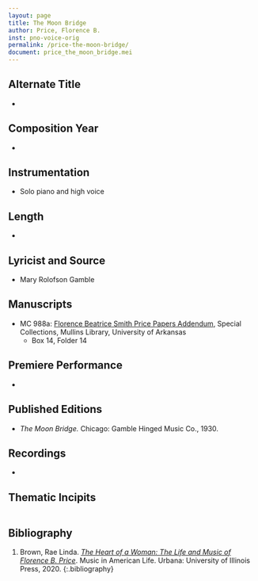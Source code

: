 ```yaml
---
layout: page
title: The Moon Bridge
author: Price, Florence B.
inst: pno-voice-orig
permalink: /price-the-moon-bridge/
document: price_the_moon_bridge.mei
---
```


## Alternate Title
- 

## Composition Year
- 

## Instrumentation
- Solo piano and high voice

## Length
- 

## Lyricist and Source
- Mary Rolofson Gamble

## Manuscripts
- MC 988a: <a href="https://uark.as.atlas-sys.com/repositories/2/resources/1522" target="_blank">Florence Beatrice Smith Price Papers Addendum</a>, Special Collections, Mullins Library, University of Arkansas
    * Box 14, Folder 14

## Premiere Performance
- 

## Published Editions
- *The Moon Bridge.* Chicago: Gamble Hinged Music Co., 1930.

## Recordings
- 

## Thematic Incipits
<div id="notation" style="overflow-x: auto"></div>

## Bibliography
1. Brown, Rae Linda. <a href="https://www.worldcat.org/title/1122800180" target="_blank">*The Heart of a Woman: The Life and Music of Florence B. Price*</a>. Music in American Life. Urbana: University of Illinois Press, 2020.
{:.bibliography}
